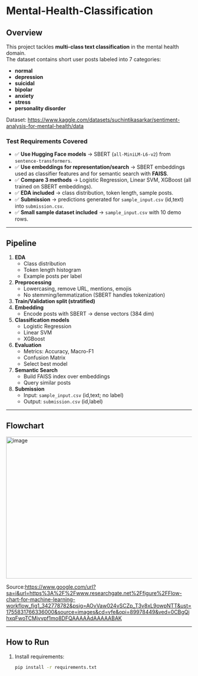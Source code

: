 # Mental-Health-Classification

## Overview
This project tackles **multi-class text classification** in the mental health domain.  
The dataset contains short user posts labeled into 7 categories:
- **normal**
- **depression**
- **suicidal**
- **bipolar**
- **anxiety**
- **stress**
- **personality disorder**

Dataset: https://www.kaggle.com/datasets/suchintikasarkar/sentiment-analysis-for-mental-health/data

### Test Requirements Covered
- ✅ **Use Hugging Face models** → SBERT (`all-MiniLM-L6-v2`) from `sentence-transformers`.
- ✅ **Use embeddings for representation/search** → SBERT embeddings used as classifier features and for semantic search with **FAISS**.
- ✅ **Compare 3 methods** → Logistic Regression, Linear SVM, XGBoost (all trained on SBERT embeddings).
- ✅ **EDA included** → class distribution, token length, sample posts.
- ✅ **Submission** → predictions generated for `sample_input.csv` (id,text) into `submission.csv`.
- ✅ **Small sample dataset included** → `sample_input.csv` with 10 demo rows.

---

## Pipeline
1. **EDA**
   - Class distribution
   - Token length histogram
   - Example posts per label
2. **Preprocessing**
   - Lowercasing, remove URL, mentions, emojis
   - No stemming/lemmatization (SBERT handles tokenization)
3. **Train/Validation split (stratified)**
4. **Embedding**  
   - Encode posts with SBERT → dense vectors (384 dim)
5. **Classification models**
   - Logistic Regression
   - Linear SVM
   - XGBoost
6. **Evaluation**
   - Metrics: Accuracy, Macro-F1
   - Confusion Matrix
   - Select best model
7. **Semantic Search**
   - Build FAISS index over embeddings
   - Query similar posts
8. **Submission**
   - Input: `sample_input.csv` (id,text; no label)
   - Output: `submission.csv` (id,label)

---

## Flowchart
<img width="850" height="385" alt="image" src="https://github.com/user-attachments/assets/e681ae5c-cacc-4169-a3ef-9231fa406bb0" />

Source:https://www.google.com/url?sa=i&url=https%3A%2F%2Fwww.researchgate.net%2Ffigure%2FFlow-chart-for-machine-learning-workflow_fig1_342778782&psig=AOvVaw024vSCZp_T3v8xL9owpNTT&ust=1755831766336000&source=images&cd=vfe&opi=89978449&ved=0CBgQjhxqFwoTCMjvvpf1mo8DFQAAAAAdAAAAABAK

---

## How to Run
1. Install requirements:
   ```bash
   pip install -r requirements.txt
